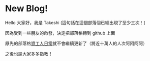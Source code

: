 New Blog!
====

Hello 大家好，我是 Takeshi (這句話在這個部落個已經出現了至少三次！)

因為受到一些朋友的啟發，決定把部落格轉到 github 上面

原先的部落格[資工人日常](http://csenichijou.blogspot.com)就不會繼續更新了（將近十萬人的人次阿阿阿阿）

之後也請大家多多指教！

